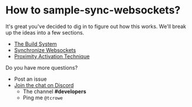 
# How to sample-sync-websockets?

It's great you've decided to dig in to figure out how this works. We'll break up the ideas into a few sections.

+ [The Build System](./build-system.md)
+ [Synchronize Websockets](./synchronize-websockets.md)
+ [Proximity Activation Technique](./proximity-activation.md)

Do you have more questions?

+ Post an issue
+ [Join the chat on Discord](/https://discord.gg/k5ydeZp)
  * The channel **#developers**
  * Ping me `@tcrowe`
